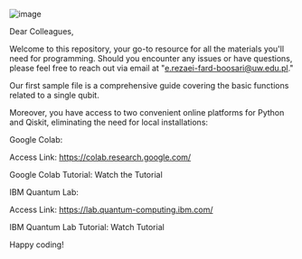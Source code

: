 ![image](https://user-images.githubusercontent.com/58440271/195145571-35ce79ff-8e6f-492d-80c9-7afb6fcf25e0.png)

Dear Colleagues,

Welcome to this repository, your go-to resource for all the materials you'll need for programming. Should you encounter any issues or have questions, please feel free to reach out via email at "e.rezaei-fard-boosari@uw.edu.pl."

Our first sample file is a comprehensive guide covering the basic functions related to a single qubit.

Moreover, you have access to two convenient online platforms for Python and Qiskit, eliminating the need for local installations:

Google Colab:

Access Link: https://colab.research.google.com/

Google Colab Tutorial: Watch the Tutorial

IBM Quantum Lab:

Access Link: https://lab.quantum-computing.ibm.com/

IBM Quantum Lab Tutorial: Watch Tutorial

Happy coding!


